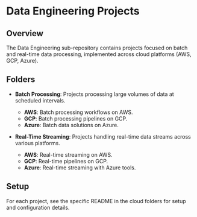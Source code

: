 # Data Engineering Projects

## Overview
The Data Engineering sub-repository contains projects focused on batch and real-time data processing, implemented across cloud platforms (AWS, GCP, Azure).

## Folders
- **Batch Processing**: Projects processing large volumes of data at scheduled intervals.
  - **AWS**: Batch processing workflows on AWS.
  - **GCP**: Batch processing pipelines on GCP.
  - **Azure**: Batch data solutions on Azure.

- **Real-Time Streaming**: Projects handling real-time data streams across various platforms.
  - **AWS**: Real-time streaming on AWS.
  - **GCP**: Real-time pipelines on GCP.
  - **Azure**: Real-time streaming with Azure tools.

## Setup
For each project, see the specific README in the cloud folders for setup and configuration details.


